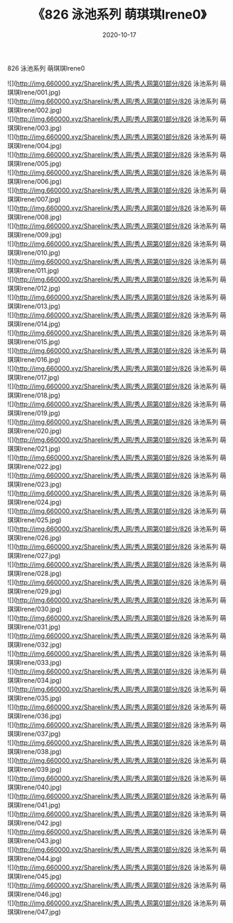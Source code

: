 ﻿---
layout: post
title:  《826 泳池系列 萌琪琪Irene0》
date:   2020-10-17
img: http://img.660000.xyz/Sharelink/秀人网/秀人网第01部分/826 泳池系列 萌琪琪Irene0/000.jpg
categories: [美女, 清纯, 唯美]
---

826 泳池系列 萌琪琪Irene0

  ![](http://img.660000.xyz/Sharelink/秀人网/秀人网第01部分/826 泳池系列 萌琪琪Irene/001.jpg) <br> ![](http://img.660000.xyz/Sharelink/秀人网/秀人网第01部分/826 泳池系列 萌琪琪Irene/002.jpg) <br> ![](http://img.660000.xyz/Sharelink/秀人网/秀人网第01部分/826 泳池系列 萌琪琪Irene/003.jpg) <br> ![](http://img.660000.xyz/Sharelink/秀人网/秀人网第01部分/826 泳池系列 萌琪琪Irene/004.jpg) <br> ![](http://img.660000.xyz/Sharelink/秀人网/秀人网第01部分/826 泳池系列 萌琪琪Irene/005.jpg) <br> ![](http://img.660000.xyz/Sharelink/秀人网/秀人网第01部分/826 泳池系列 萌琪琪Irene/006.jpg) <br> ![](http://img.660000.xyz/Sharelink/秀人网/秀人网第01部分/826 泳池系列 萌琪琪Irene/007.jpg) <br> ![](http://img.660000.xyz/Sharelink/秀人网/秀人网第01部分/826 泳池系列 萌琪琪Irene/008.jpg) <br> ![](http://img.660000.xyz/Sharelink/秀人网/秀人网第01部分/826 泳池系列 萌琪琪Irene/009.jpg) <br> ![](http://img.660000.xyz/Sharelink/秀人网/秀人网第01部分/826 泳池系列 萌琪琪Irene/010.jpg) <br> ![](http://img.660000.xyz/Sharelink/秀人网/秀人网第01部分/826 泳池系列 萌琪琪Irene/011.jpg) <br> ![](http://img.660000.xyz/Sharelink/秀人网/秀人网第01部分/826 泳池系列 萌琪琪Irene/012.jpg) <br> ![](http://img.660000.xyz/Sharelink/秀人网/秀人网第01部分/826 泳池系列 萌琪琪Irene/013.jpg) <br> ![](http://img.660000.xyz/Sharelink/秀人网/秀人网第01部分/826 泳池系列 萌琪琪Irene/014.jpg) <br> ![](http://img.660000.xyz/Sharelink/秀人网/秀人网第01部分/826 泳池系列 萌琪琪Irene/015.jpg) <br> ![](http://img.660000.xyz/Sharelink/秀人网/秀人网第01部分/826 泳池系列 萌琪琪Irene/016.jpg) <br> ![](http://img.660000.xyz/Sharelink/秀人网/秀人网第01部分/826 泳池系列 萌琪琪Irene/017.jpg) <br> ![](http://img.660000.xyz/Sharelink/秀人网/秀人网第01部分/826 泳池系列 萌琪琪Irene/018.jpg) <br> ![](http://img.660000.xyz/Sharelink/秀人网/秀人网第01部分/826 泳池系列 萌琪琪Irene/019.jpg) <br> ![](http://img.660000.xyz/Sharelink/秀人网/秀人网第01部分/826 泳池系列 萌琪琪Irene/020.jpg) <br> ![](http://img.660000.xyz/Sharelink/秀人网/秀人网第01部分/826 泳池系列 萌琪琪Irene/021.jpg) <br> ![](http://img.660000.xyz/Sharelink/秀人网/秀人网第01部分/826 泳池系列 萌琪琪Irene/022.jpg) <br> ![](http://img.660000.xyz/Sharelink/秀人网/秀人网第01部分/826 泳池系列 萌琪琪Irene/023.jpg) <br> ![](http://img.660000.xyz/Sharelink/秀人网/秀人网第01部分/826 泳池系列 萌琪琪Irene/024.jpg) <br> ![](http://img.660000.xyz/Sharelink/秀人网/秀人网第01部分/826 泳池系列 萌琪琪Irene/025.jpg) <br> ![](http://img.660000.xyz/Sharelink/秀人网/秀人网第01部分/826 泳池系列 萌琪琪Irene/026.jpg) <br> ![](http://img.660000.xyz/Sharelink/秀人网/秀人网第01部分/826 泳池系列 萌琪琪Irene/027.jpg) <br> ![](http://img.660000.xyz/Sharelink/秀人网/秀人网第01部分/826 泳池系列 萌琪琪Irene/028.jpg) <br> ![](http://img.660000.xyz/Sharelink/秀人网/秀人网第01部分/826 泳池系列 萌琪琪Irene/029.jpg) <br> ![](http://img.660000.xyz/Sharelink/秀人网/秀人网第01部分/826 泳池系列 萌琪琪Irene/030.jpg) <br> ![](http://img.660000.xyz/Sharelink/秀人网/秀人网第01部分/826 泳池系列 萌琪琪Irene/031.jpg) <br> ![](http://img.660000.xyz/Sharelink/秀人网/秀人网第01部分/826 泳池系列 萌琪琪Irene/032.jpg) <br> ![](http://img.660000.xyz/Sharelink/秀人网/秀人网第01部分/826 泳池系列 萌琪琪Irene/033.jpg) <br> ![](http://img.660000.xyz/Sharelink/秀人网/秀人网第01部分/826 泳池系列 萌琪琪Irene/034.jpg) <br> ![](http://img.660000.xyz/Sharelink/秀人网/秀人网第01部分/826 泳池系列 萌琪琪Irene/035.jpg) <br> ![](http://img.660000.xyz/Sharelink/秀人网/秀人网第01部分/826 泳池系列 萌琪琪Irene/036.jpg) <br> ![](http://img.660000.xyz/Sharelink/秀人网/秀人网第01部分/826 泳池系列 萌琪琪Irene/037.jpg) <br> ![](http://img.660000.xyz/Sharelink/秀人网/秀人网第01部分/826 泳池系列 萌琪琪Irene/038.jpg) <br> ![](http://img.660000.xyz/Sharelink/秀人网/秀人网第01部分/826 泳池系列 萌琪琪Irene/039.jpg) <br> ![](http://img.660000.xyz/Sharelink/秀人网/秀人网第01部分/826 泳池系列 萌琪琪Irene/040.jpg) <br> ![](http://img.660000.xyz/Sharelink/秀人网/秀人网第01部分/826 泳池系列 萌琪琪Irene/041.jpg) <br> ![](http://img.660000.xyz/Sharelink/秀人网/秀人网第01部分/826 泳池系列 萌琪琪Irene/042.jpg) <br> ![](http://img.660000.xyz/Sharelink/秀人网/秀人网第01部分/826 泳池系列 萌琪琪Irene/043.jpg) <br> ![](http://img.660000.xyz/Sharelink/秀人网/秀人网第01部分/826 泳池系列 萌琪琪Irene/044.jpg) <br> ![](http://img.660000.xyz/Sharelink/秀人网/秀人网第01部分/826 泳池系列 萌琪琪Irene/045.jpg) <br> ![](http://img.660000.xyz/Sharelink/秀人网/秀人网第01部分/826 泳池系列 萌琪琪Irene/046.jpg) <br> ![](http://img.660000.xyz/Sharelink/秀人网/秀人网第01部分/826 泳池系列 萌琪琪Irene/047.jpg) <br>